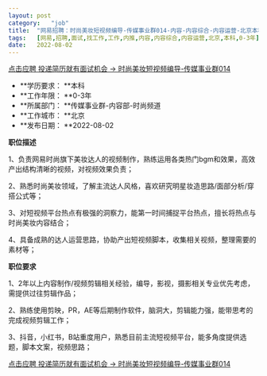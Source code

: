 ```yaml
---
layout:	post
category:	"job"
title:	"网易招聘：时尚美妆短视频编导-传媒事业群014-内容-内容综合-内容运营-北京本科0-3年"
tags:	[网易,招聘,面试,找工作,工作,内推,内容,内容综合,内容运营,北京,本科,0-3年]
date:	2022-08-02
---
```


[点击应聘 投递简历就有面试机会 ->  时尚美妆短视频编导-传媒事业群014](http://mobile.bole.netease.com/bole/boleDetail?id=41789&employeeId=346f03c3cda5f04c&key=all)



- **学历要求： **本科
- **工作年限： **0-3年
- **所属部门： **传媒事业群-内容部-时尚频道
- **工作城市： **北京
- **发布日期： **2022-08-02



**职位描述**

1、负责网易时尚旗下美妆达人的视频制作，熟练运用各类热门bgm和效果，高效产出结构清晰的视频，对视频效果负责；

2、熟悉时尚美妆领域，了解主流达人风格，喜欢研究明星妆造思路/面部分析/穿搭公式等；

3、对短视频平台热点有极强的洞察力，能第一时间捕捉平台热点，擅长将热点与时尚美妆内容结合；

4、具备成熟的达人运营思路，协助产出短视频脚本，收集相关视频，整理需要的素材等；







**职位要求**

1、2年以上内容制作/视频剪辑相关经验，编导，影视，摄影相关专业优先考虑，需提供过往剪辑作品；

2、熟练使用剪映，PR，AE等后期制作软件，脑洞大，剪辑能力强，能带思考的完成视频剪辑工作；

3、抖音，小红书，B站重度用户，熟悉目前主流短视频平台，能多角度提供选题，脚本文案，视频思路；



[点击应聘 投递简历就有面试机会 ->  时尚美妆短视频编导-传媒事业群014](http://mobile.bole.netease.com/bole/boleDetail?id=41789&employeeId=346f03c3cda5f04c&key=all)